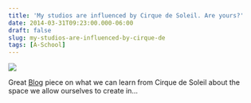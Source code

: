 ```yaml
---
title: 'My studios are influenced by Cirque de Soleil. Are yours?'
date: 2014-03-31T09:23:00.000-06:00
draft: false
slug: my-studios-are-influenced-by-cirque-de
tags: [A-School]
---
```


![](http://www.dontdrinkthekoolaidblog.com/inspiring-creativity-in-the-workplace-lessons-learned-from-cirque-du-soleil/)

Great [Blog](http://www.dontdrinkthekoolaidblog.com/inspiring-creativity-in-the-workplace-lessons-learned-from-cirque-du-soleil/) piece on what we can learn from Cirque de Soleil about the space we allow ourselves to create in...
